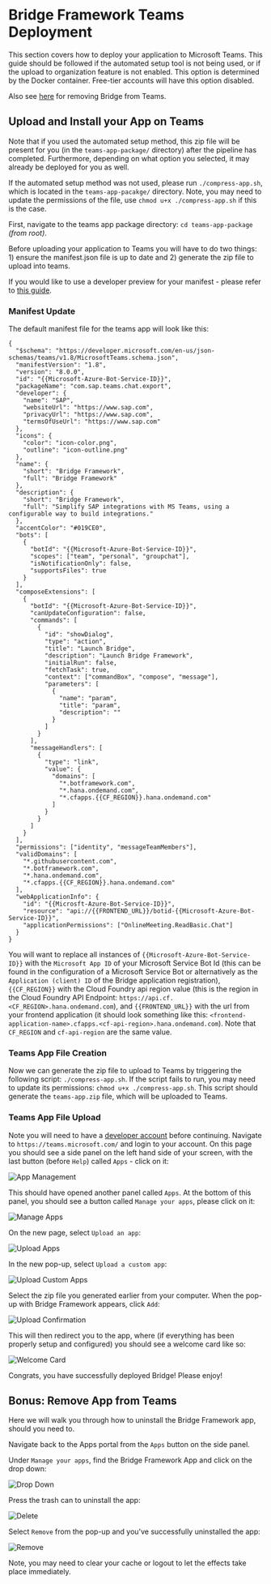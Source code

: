 # Bridge Framework Teams Deployment

This section covers how to deploy your application to Microsoft Teams. This guide should be followed if the automated setup tool is not being used, or if the upload to organization feature is not enabled. This option is determined by the Docker container. Free-tier accounts will have this option disabled.

Also see [here](#bonus-remove-app-from-teams) for removing Bridge from Teams.

## Upload and Install your App on Teams

Note that if you used the automated setup method, this zip file will be present for you (in the `teams-app-package/` directory) after the pipeline has completed. Furthermore, depending on what option you selected, it may already be deployed for you as well.

If the automated setup method was not used, please run `./compress-app.sh`, which is located in the `teams-app-pacakge/` directory. Note, you may need to update the permissions of the file, use `chmod u+x ./compress-app.sh` if this is the case.

First, navigate to the teams app package directory: `cd teams-app-package` *(from root)*.

Before uploading your application to Teams you will have to do two things: 1) ensure the manifest.json file is up to date and 2) generate the zip file to upload into teams.

If you would like to use a developer preview for your manifest - please refer to [this guide](./teams-readme/developer-preview.md).

### Manifest Update

The default manifest file for the teams app will look like this:

```
{
  "$schema": "https://developer.microsoft.com/en-us/json-schemas/teams/v1.8/MicrosoftTeams.schema.json",
  "manifestVersion": "1.8",
  "version": "8.0.0",
  "id": "{{Microsoft-Azure-Bot-Service-ID}}",
  "packageName": "com.sap.teams.chat.export",
  "developer": {
    "name": "SAP",
    "websiteUrl": "https://www.sap.com",
    "privacyUrl": "https://www.sap.com",
    "termsOfUseUrl": "https://www.sap.com"
  },
  "icons": {
    "color": "icon-color.png",
    "outline": "icon-outline.png"
  },
  "name": {
    "short": "Bridge Framework",
    "full": "Bridge Framework"
  },
  "description": {
    "short": "Bridge Framework",
    "full": "Simplify SAP integrations with MS Teams, using a configurable way to build integrations."
  },
  "accentColor": "#019CE0",
  "bots": [
    {
      "botId": "{{Microsoft-Azure-Bot-Service-ID}}",
      "scopes": ["team", "personal", "groupchat"],
      "isNotificationOnly": false,
      "supportsFiles": true
    }
  ],
  "composeExtensions": [
    {
      "botId": "{{Microsoft-Azure-Bot-Service-ID}}",
      "canUpdateConfiguration": false,
      "commands": [
        {
          "id": "showDialog",
          "type": "action",
          "title": "Launch Bridge",
          "description": "Launch Bridge Framework",
          "initialRun": false,
          "fetchTask": true,
          "context": ["commandBox", "compose", "message"],
          "parameters": [
            {
              "name": "param",
              "title": "param",
              "description": ""
            }
          ]
        }
      ],
      "messageHandlers": [
        {
          "type": "link",
          "value": {
            "domains": [
              "*.botframework.com",
              "*.hana.ondemand.com",
              "*.cfapps.{{CF_REGION}}.hana.ondemand.com"
            ]
          }
        }
      ]
    }
  ],
  "permissions": ["identity", "messageTeamMembers"],
  "validDomains": [
    "*.githubusercontent.com",
    "*.botframework.com",
    "*.hana.ondemand.com",
    "*.cfapps.{{CF_REGION}}.hana.ondemand.com"
  ],
  "webApplicationInfo": {
    "id": "{{Microsft-Azure-Bot-Service-ID}}",
    "resource": "api://{{FRONTEND_URL}}/botid-{{Microsoft-Azure-Bot-Service-ID}}",
    "applicationPermissions": ["OnlineMeeting.ReadBasic.Chat"]
  }
}
```

You will want to replace all instances of `{{Microsoft-Azure-Bot-Service-ID}}` with the `Microsoft App ID` of your Microsoft Service Bot Id (this can be found in the configuration of a Microsoft Service Bot or alternatively as the `Application (client) ID` of the Bridge application registration), `{{CF_REGION}}` with the Cloud Foundry api region value (this is the region in the Cloud Foundry API Endpoint: `https://api.cf.<CF_REGION>.hana.ondemand.com`), and `{{FRONTEND_URL}}` with the url from your frontend application (it should look something like this: `<frontend-application-name>.cfapps.<cf-api-region>.hana.ondemand.com`). Note that `CF_REGION` and `cf-api-region` are the same value.

### Teams App File Creation

Now we can generate the zip file to upload to Teams by triggering the following script: `./compress-app.sh`. If the script fails to run, you may need to update its permissions: `chmod u+x ./compress-app.sh`. This script should generate the `teams-app.zip` file, which will be uploaded to Teams.

### Teams App File Upload

Note you will need to have a [developer account](https://learn.microsoft.com/en-us/azure/active-directory/verifiable-credentials/how-to-create-a-free-developer-account) before continuing. Navigate to `https://teams.microsoft.com/` and login to your account. On this page you should see a side panel on the left hand side of your screen, with the last button (before `Help`) called `Apps` - click on it:

![App Management](./images/apps-selection.png)


This should have opened another panel called `Apps`. At the bottom of this panel, you should see a button called `Manage your apps`, please click on it: 

![Manage Apps](./images/manage-apps.png)

On the new page, select `Upload an app`:

![Upload Apps](./images/upload-app.png)

In the new pop-up, select `Upload a custom app`:

![Upload Custom Apps](./images/upload-custom-app.png)

Select the zip file you generated earlier from your computer. When the pop-up with Bridge Framework appears, click `Add`:

![Upload Confirmation](./images/upload-confirm.png)

This will then redirect you to the app, where (if everything has been properly setup and configured) you should see a welcome card like so:

![Welcome Card](./images/welcome-card.png)

Congrats, you have successfully deployed Bridge! Please enjoy!

## Bonus: Remove App from Teams

Here we will walk you through how to uninstall the Bridge Framework app, should you need to.

Navigate back to the Apps portal from the `Apps` button on the side panel. 

Under `Manage your apps`, find the Bridge Framework App and click on the drop down:

![Drop Down](./images/drop-down.png)

Press the trash can to uninstall the app:

![Delete](./images/trash-app.png)

Select `Remove` from the pop-up and you've successfully uninstalled the app:

![Remove](./images/remove-app.png)

Note, you may need to clear your cache or logout to let the effects take place immediately.
